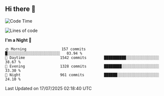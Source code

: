 ## Hi there 👋

<!--
**Wangmerlyn/Wangmerlyn** is a ✨ _special_ ✨ repository because its `README.md` (this file) appears on your GitHub profile.

Here are some ideas to get you started:

- 🔭 I’m currently working on ...
- 🌱 I’m currently learning ...
- 👯 I’m looking to collaborate on ...
- 🤔 I’m looking for help with ...
- 💬 Ask me about ...
- 📫 How to reach me: ...
- 😄 Pronouns: ...
- ⚡ Fun fact: ...
-->
<!--START_SECTION:waka-->
![Code Time](http://img.shields.io/badge/Code%20Time-423%20hrs%203%20mins-blue)

![Lines of code](https://img.shields.io/badge/From%20Hello%20World%20I%27ve%20Written-20.2%20million%20lines%20of%20code-blue)

**I'm a Night 🦉** 

```text
🌞 Morning                157 commits         █░░░░░░░░░░░░░░░░░░░░░░░░   03.94 % 
🌆 Daytime                1542 commits        ██████████░░░░░░░░░░░░░░░   38.67 % 
🌃 Evening                1328 commits        ████████░░░░░░░░░░░░░░░░░   33.30 % 
🌙 Night                  961 commits         ██████░░░░░░░░░░░░░░░░░░░   24.10 % 
```



 Last Updated on 17/07/2025 02:18:40 UTC
<!--END_SECTION:waka-->
